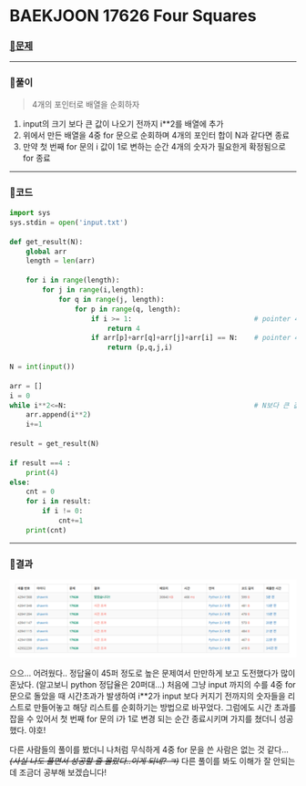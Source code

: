 # BAEKJOON 17626 Four Squares

### [🏸문제](https://www.acmicpc.net/problem/17626) 

<hr>



### 💊풀이

> 4개의 포인터로 배열을 순회하자

1. input의 크기 보다 큰 값이 나오기 전까지 i**2를 배열에 추가
1. 위에서 만든 배열을 4중 for 문으로 순회하며 4개의 포인터 합이 N과 같다면 종료
1. 만약 첫 번째 for 문의 i 값이 1로 변하는 순간 4개의 숫자가 필요한게 확정됨으로 for 종료

<hr>

### 📌코드

```python
import sys
sys.stdin = open('input.txt')

def get_result(N):
    global arr
    length = len(arr)

    for i in range(length):
        for j in range(i,length):
            for q in range(j, length):
                for p in range(q, length):
                    if i >= 1:                              # pointer 4개를 돌면서 i가 1보다 크면 더 확인할 필요 없이 4개가 필요
                        return 4
                    if arr[p]+arr[q]+arr[j]+arr[i] == N:    # pointer 4개의 합이 N과 같으면 해당 포인터 출력
                        return (p,q,j,i)

N = int(input())

arr = []
i = 0
while i**2<=N:                                              # N보다 큰 값이 나오기 전까지 i**2를 리스트에 추가
    arr.append(i**2)
    i+=1

result = get_result(N)

if result ==4 :
    print(4)
else:
    cnt = 0
    for i in result:
        if i != 0:
            cnt+=1
    print(cnt)
```

<hr>





### 🛀결과

![image-20220507012122503](readme.assets/image-20220507012122503.png)

으으... 어려웠다.. 정답율이 45퍼 정도로 높은 문제여서 만만하게 보고 도전했다가 많이 혼났다. (알고보니 python 정답율은 20퍼대...) 처음에 그냥 input 까지의 수를 4중 for 문으로 돌았을 때 시간초과가 발생하여 i**2가 input 보다 커지기 전까지의 숫자들을 리스트로 만들어놓고 해당 리스트를 순회하기는 방법으로 바꾸었다. 그럼에도 시간 초과를 잡을 수 있어서 첫 번째 for 문의 i가 1로 변경 되는 순간 종료시키며 가지를 쳤더니 성공했다. 야호!

다른 사람들의 풀이를 봤더니 나처럼 무식하게 4중 for 문을 쓴 사람은 없는 것 같다... *~~(사실 나도 풀면서 성공할 줄 몰랐다..이게 되네? ㅋ)~~* 다른 풀이를 봐도 이해가 잘 안되는데 조금더 공부해 보겠습니다!
